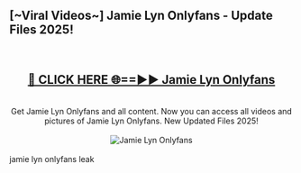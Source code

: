<h2>[~Viral Videos~] Jamie Lyn Onlyfans - Update Files 2025!</h2>
<br>
<div align="center">
<h2><a href="https://betterlinks.top/A2PfLJ" rel="nofollow">🔴 CLICK HERE 🌐==►► Jamie Lyn Onlyfans</a></h2>
<br>
Get Jamie Lyn Onlyfans and all content. Now you can access all videos and pictures of Jamie Lyn Onlyfans. New Updated Files 2025!
<br>
<br>
<a href="https://betterlinks.top/A2PfLJ" rel="nofollow" data-target="animated-image.originalLink"><img src="https://i.ibb.co.com/WyWwxjT/player-gif2.gif" alt="Jamie Lyn Onlyfans" style="max-width: 100%; display: inline-block;" data-target="animated-image.originalImage"></a>
</div>
<br>
jamie lyn onlyfans leak